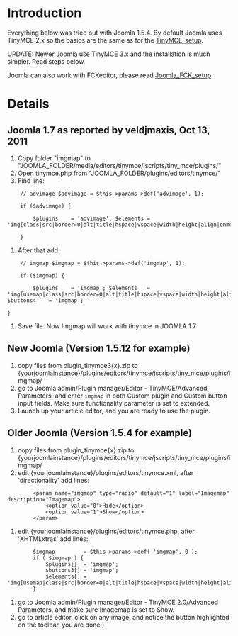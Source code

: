 # Introduction #

Everything below was tried out with Joomla 1.5.4. By default Joomla uses TinyMCE 2.x so the basics are the same as for the [TinyMCE\_setup](TinyMCE_setup.md).

UPDATE: Newer Joomla use TinyMCE 3.x and the installation is much simpler. Read steps below.

Joomla can also work with FCKeditor, please read [Joomla\_FCK\_setup](Joomla_FCK_setup.md).


# Details #

## Joomla 1.7 as reported by veldjmaxis, Oct 13, 2011 ##


  1. Copy folder "imgmap" to "JOOMLA\_FOLDER/media/editors/tinymce/jscripts/tiny\_mce/plugins/"
  1. Open tinymce.php from "JOOMLA\_FOLDER/plugins/editors/tinymce/"
  1. Find line:
```
    // advimage $advimage = $this->params->def('advimage', 1); 

    if ($advimage) {

        $plugins	= 'advimage'; $elements	= 'img[class|src|border=0|alt|title|hspace|vspace|width|height|align|onmouseover|onmouseout|name|style]'; 

    } 
```
  1. After that add:
```
    // imgmap $imgmap = $this->params->def('imgmap', 1); 

    if ($imgmap) {

        $plugins	= 'imgmap'; $elements	= 'img[usemap|class|src|border=0|alt|title|hspace|vspace|width|height|align|onmouseover|onmouseout|name],map[id|name],area[shape|alt|coords|href|target]'; $buttons4	= 'imgmap'; 

}
```
  1. Save file. Now Imgmap will work with tinymce in JOOMLA 1.7


## New Joomla (Version 1.5.12 for example) ##

  1. copy files from plugin\_tinymce3{x}.zip to {yourjoomlainstance}/plugins/editors/tinymce/jscripts/tiny\_mce/plugins/imgmap/
  1. go to Joomla admin/Plugin manager/Editor - TinyMCE/Advanced Parameters, and enter `imgmap` in both Custom plugin and Custom button input fields. Make sure functionality parameter is set to extended.
  1. Launch up your article editor, and you are ready to use the plugin.



## Older Joomla (Version 1.5.4 for example) ##

  1. copy files from plugin\_tinymce{x}.zip to {yourjoomlainstance}/plugins/editors/tinymce/jscripts/tiny\_mce/plugins/imgmap/
  1. edit {yourjoomlainstance}/plugins/editors/tinymce.xml, after 'directionality' add lines:
```
 		<param name="imgmap" type="radio" default="1" label="Imagemap" description="Imagemap">
 			<option value="0">Hide</option>
 			<option value="1">Show</option>
 		</param>
```
  1. edit {yourjoomlainstance}/plugins/editors/tinymce.php, after 'XHTMLxtras' add lines:
```
		$imgmap			= $this->params->def( 'imgmap', 0 );
		if ( $imgmap ) {
			$plugins[]	= 'imgmap';
			$buttons3[]	= 'imgmap';
			$elements[]	= 'img[usemap|class|src|border=0|alt|title|hspace|vspace|width|height|align|onmouseover|onmouseout|name],map[id|name],area[shape|alt|coords|href|target]';
		}
```
  1. go to Joomla admin/Plugin manager/Editor - TinyMCE 2.0/Advanced Parameters, and make sure Imagemap is set to Show.
  1. go to article editor, click on any image, and notice the button highlighted on the toolbar, you are done:)